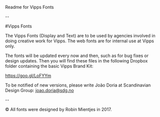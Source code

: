 Readme for Vipps Fonts

--

#Vipps Fonts

The Vipps Fonts (Display and Text) are to be used by agencies involved in doing creative work for Vipps. The web fonts are for internal use at Vipps only.

The fonts will be updated every now and then, such as for bug fixes or design updates. Then you will find these files in the following Dropbox folder containing the basic Vipps Brand Kit:

https://goo.gl/LoFYYm

To be notified of new versions, please write João Doria at Scandinavian Design Group: joao.doria@sdg.no

--

© All fonts were designed by Robin Mientjes in 2017.
